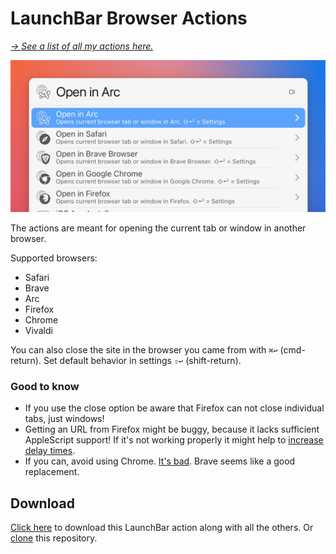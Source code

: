# LaunchBar Browser Actions

*[→ See a list of all my actions here.](https://ptujec.github.io/launchbar)* 

<img src="01.jpg" width="633"/>

The actions are meant for opening the current tab or window in another browser. 

Supported browsers: 
- Safari
- Brave
- Arc
- Firefox 
- Chrome
- Vivaldi

You can also close the site in the browser you came from with `⌘↩` (cmd-return). Set default behavior in settings `⇧↩` (shift-return). 

### Good to know
- If you use the close option be aware that Firefox can not close individual tabs, just windows! 
- Getting an URL from Firefox might be buggy, because it lacks sufficient AppleScript support! If it's not working properly it might help to [increase delay times](https://github.com/Ptujec/LaunchBar/blob/1c6609e474f8916d9d65f83793f48ffbdc277f74/Browser-Actions/Open%20in%20Safari.lbaction/Contents/Scripts/default.js#L171).
- If you can, avoid using Chrome. [It's bad](https://chromeisbad.com). Brave seems like a good replacement.

## Download
[Click here](https://github.com/Ptujec/LaunchBar/archive/refs/heads/master.zip) to download this LaunchBar action along with all the others. Or [clone](https://docs.github.com/en/repositories/creating-and-managing-repositories/cloning-a-repository) this repository.